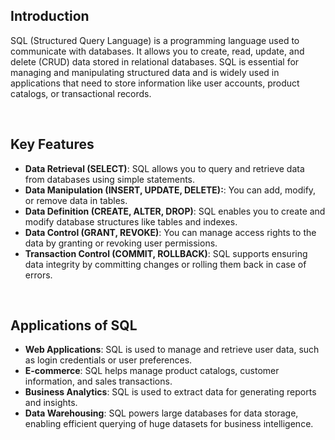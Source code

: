 ## Introduction

SQL (Structured Query Language)  is a programming language used to communicate with databases. It allows you to create, read, update, and delete (CRUD) data stored in relational databases. SQL is essential for managing and manipulating structured data and is widely used in applications that need to store information like user accounts, product catalogs, or transactional records.

<br/>

## Key Features

- **Data Retrieval (SELECT)**:  SQL allows you to query and retrieve data from databases using simple statements.
- **Data Manipulation (INSERT, UPDATE, DELETE):**: You can add, modify, or remove data in tables.
- **Data Definition (CREATE, ALTER, DROP)**: SQL enables you to create and modify database structures like tables and indexes.
- **Data Control (GRANT, REVOKE)**: You can manage access rights to the data by granting or revoking user permissions.
- **Transaction Control (COMMIT, ROLLBACK)**: SQL supports ensuring data integrity by committing changes or rolling them back in case of errors.


<br/>

## Applications of SQL

- **Web Applications**: SQL is used to manage and retrieve user data, such as login credentials or user preferences.
- **E-commerce**: SQL helps manage product catalogs, customer information, and sales transactions.
- **Business Analytics**: SQL is used to extract data for generating reports and insights.
- **Data Warehousing**: SQL powers large databases for data storage, enabling efficient querying of huge datasets for business intelligence.
